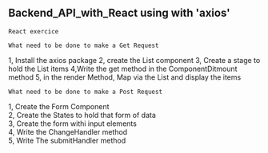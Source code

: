 ## Backend_API_with_React using with 'axios'
    React exercice

    What need to be done to make a Get Request


1, Install the axios package
2, create the List component
3, Create a stage to hold the List items
4,Write the get method in the ComponentDitmount method
5, in the render Method, Map via the List and display the items


    What need to be done to make a Post Request

1, Create the Form Component </br>
2, Create the States to hold that form of data </br>
3, Create the form withi input elements </br>
4, Write the ChangeHandler method </br>
5, Write The submitHandler method </br>

